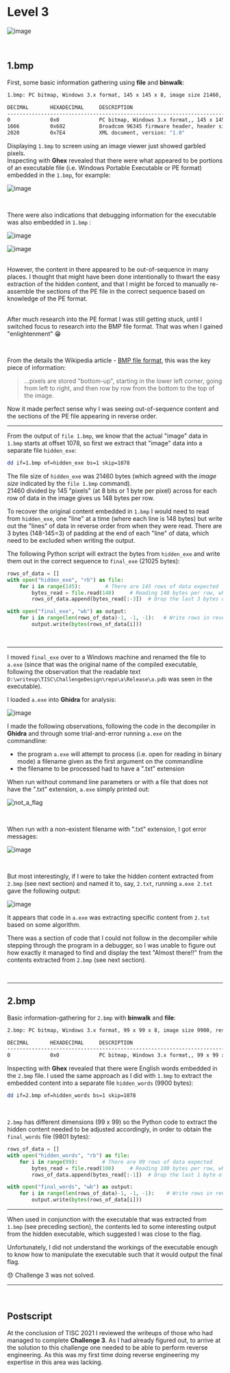 # Level 3

![image](https://user-images.githubusercontent.com/82754379/139781511-3e6d3825-0434-4930-b8ab-0cb5841a12a2.png)

<br>

## 1.bmp

First, some basic information gathering using **file** and **binwalk**:

```bash
1.bmp: PC bitmap, Windows 3.x format, 145 x 145 x 8, image size 21460, resolution 3780 x 3780 px/m, 256 important colors, cbSize 22538, bits offset 1078

DECIMAL       HEXADECIMAL     DESCRIPTION
--------------------------------------------------------------------------------
0             0x0             PC bitmap, Windows 3.x format,, 145 x 145 x 8
1666          0x682           Broadcom 96345 firmware header, header size: 256, firmware version: "asIn", board id: "voker' uiAccess='false' />", ~CRC32 header checksum: 0x6F6D3A61, ~CRC32 data checksum: 0x3A736368
2020          0x7E4           XML document, version: "1.0"

```

Displaying `1.bmp` to screen using an image viewer just showed garbled pixels. <br>
Inspecting with **Ghex** revealed that there were what appeared to be portions of an executable file (i.e. Windows Portable Executable or PE format) embedded in the `1.bmp`, for example:

![image](https://user-images.githubusercontent.com/82754379/140280315-d3061160-6429-4846-a996-acb8cb97d02c.png)

<br>

There were also indications that debugging information for the executable was also embedded in `1.bmp` :

![image](https://user-images.githubusercontent.com/82754379/140280634-05ca111b-a9f2-4cb3-befe-ee970fd6120c.png)

![image](https://user-images.githubusercontent.com/82754379/140280870-c1fe7846-2866-4539-8c4b-938d26a309ec.png)

<br>
However, the content in there appeared to be out-of-sequence in many places. I thought that might have been done intentionally to thwart the easy extraction of the hidden content, and that I might be forced to manually re-assemble the sections of the PE file in the correct sequence based on knowledge of the PE format.

<br>
<br>

After much research into the PE format I was still getting stuck, until I switched focus to research into the BMP file format. 
That was when I gained "enlightenment" :grin: 

<br>

From the details the Wikipedia article - [BMP file format](https://en.wikipedia.org/wiki/BMP_file_format), this was the key piece of information:


> ...pixels are stored "bottom-up", starting in the lower left corner, going from left to right, and then row by row from the bottom to the top of the image.


Now it made perfect sense why I was seeing out-of-sequence content and the sections of the PE file appearing in reverse order.

---

From the output of `file 1.bmp`, we know that the actual "image" data in `1.bmp` starts at offset 1078, so first we extract that "image" data into a separate file `hidden_exe`:

```bash
dd if=1.bmp of=hidden_exe bs=1 skip=1078
```

The file size of `hidden_exe` was 21460 bytes (which agreed with the _image size_ indicated by the `file 1.bmp` command). <br>
21460 divided by 145 "pixels" (at 8 bits or 1 byte per pixel) across for each row of data in the image gives us 148 bytes per row. <br>

To recover the original content embedded in `1.bmp` I would need to read from `hidden_exe`, one "line" at a time (where each line is 148 bytes) but write out the "lines" of data in reverse order from when they were read. There are 3 bytes (148-145=3) of padding at the end of each "line" of data, which need to be excluded  when writing the output.

The following Python script will extract the bytes from `hidden_exe` and write them out in the correct sequence to `final_exe` (21025 bytes):

```python
rows_of_data = []
with open("hidden_exe", "rb") as file:
    for i in range(145):        # There are 145 rows of data expected
        bytes_read = file.read(148)     # Reading 148 bytes per row, which includes padding
        rows_of_data.append(bytes_read[:-3])  # Drop the last 3 bytes of padding

with open("final_exe", "wb") as output:
    for i in range(len(rows_of_data)-1, -1, -1):   # Write rows in reverse order from when they were read in
        output.write(bytes(rows_of_data[i]))
```

<br>

---

I moved `final_exe` over to a Windows machine and renamed the file to `a.exe` (since that was the original name of the compiled executable, following the observation that the readable text `D:\writeup\TISC\ChallengeDesign\repo\a\Release\a.pdb` was seen in the executable).

I loaded `a.exe` into **Ghidra** for analysis:

![image](https://user-images.githubusercontent.com/82754379/140459420-c735250c-f9fb-435b-875a-8b5cb5e619a4.png)

I made the following observations, following the code in the decompiler in **Ghidra** and through some trial-and-error running `a.exe` on the commandline:

- the program `a.exe` will attempt to process (i.e. open for reading in binary mode) a filename given as the first argument on the commandline
- the filename to be processed had to have a ".txt" extension

When run without command line parameters or with a file that does not have the ".txt" extension, `a.exe` simply printed out:

![not_a_flag](https://user-images.githubusercontent.com/82754379/140600711-37c97814-611d-4d09-b046-b093f099f857.png)

<br>

When run with a non-existent filename with ".txt" extension, I got error messages:

![image](https://user-images.githubusercontent.com/82754379/140601083-ea2aac6b-20ed-4b98-85f3-7a866ca46125.png)

<br>

But most interestingly, if I were to take the hidden content extracted from `2.bmp` (see next section) and named it to, say, `2.txt`, running `a.exe 2.txt` gave the following output:

![image](https://user-images.githubusercontent.com/82754379/140601020-3892343b-fd1c-458f-904d-8d604bad40b1.png)

It appears that code in `a.exe` was extracting specific content from `2.txt` based on some algorithm.

There was a section of code that I could not follow in the decompiler while stepping through the program in a debugger, so I was unable to figure out how exactly it managed to find and display the text "Almost there!!" from the contents extracted from `2.bmp` (see next section).

<br>

---

## 2.bmp

Basic information-gathering for `2.bmp` with **binwalk** and **file**:

```bash
2.bmp: PC bitmap, Windows 3.x format, 99 x 99 x 8, image size 9900, resolution 3780 x 3780 px/m, 256 important colors, cbSize 10978, bits offset 1078

DECIMAL       HEXADECIMAL     DESCRIPTION
--------------------------------------------------------------------------------
0             0x0             PC bitmap, Windows 3.x format,, 99 x 99 x 8

```

Inspecting with **Ghex** revealed that there were English words embedded in the `2.bmp` file.
I used the same approach as I did with `1.bmp` to extract the embedded content into a separate file `hidden_words` (9900 bytes):

```bash
dd if=2.bmp of=hidden_words bs=1 skip=1078
```

<br>

`2.bmp` has different dimensions (99 x 99) so the Python code to extract the hidden content needed to be adjusted accordingly, in order to obtain the `final_words` file (9801 bytes):

```python
rows_of_data = []
with open("hidden_words", "rb") as file:
    for i in range(99):        # There are 99 rows of data expected
        bytes_read = file.read(100)     # Reading 100 bytes per row, which includes padding
        rows_of_data.append(bytes_read[:-1])  # Drop the last 1 byte of padding

with open("final_words", "wb") as output:
    for i in range(len(rows_of_data)-1, -1, -1):    # Write rows in reverse order from when they were read in
        output.write(bytes(rows_of_data[i]))
```

---

When used in conjunction with the executable that was extracted from `1.bmp` (see preceding section), the contents led to some interesting output from the hidden executable, which suggested I was close to the flag. 

Unfortunately, I did not understand the workings of the executable enough to know how to manipulate the executable such that it would output the final flag.

😞 Challenge 3 was not solved.

---

<br>

## Postscript

At the conclusion of TISC 2021 I reviewed the writeups of those who had managed to complete **Challenge 3**. 
As I had already figured out, to arrive at the solution to this challenge one needed to be able to perform reverse engineering.
As this was my first time doing reverse engineering my expertise in this area was lacking.

